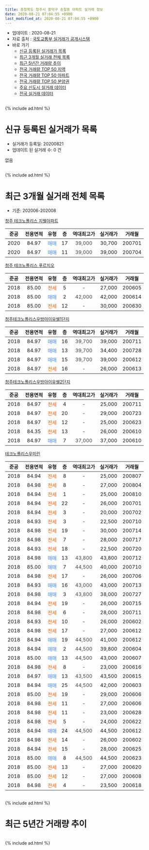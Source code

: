 ```yaml
---
title: 충청북도 청주시 흥덕구 송절동 아파트 실거래 정보
date: 2020-08-21 07:04:55 +0900
last_modified_at: 2020-08-21 07:04:55 +0900
---
```


* 업데이트 : 2020-08-21
* 자료 출처 : [국토교통부 실거래가 공개시스템](http://rt.molit.go.kr)
* 바로 가기
    * [신규 등록된 실거래가 목록](#신규-등록된-실거래가-목록)
    * [최근 3개월 실거래 전체 목록](#최근-3개월-실거래-전체-목록)
    * [최근 5년간 거래량 추이](#최근-5년간-거래량-추이)
    * [전국 거래량 TOP 50 지역](https://inasie.github.io/apt-trade-info/최근-3개월-전국에서-가장-거래가-많이-발생한-지역)
    * [전국 거래량 TOP 50 아파트](https://inasie.github.io/apt-trade-info/최근-3개월-전국에서-가장-거래가-많이-발생한-아파트)
    * [전국 거래량 TOP 50 분양권](https://inasie.github.io/apt-trade-info/최근-3개월-전국에서-가장-거래가-많이-발생한-분양권)
    * [주요 신도시 실거래 데이터](https://inasie.github.io/apt-trade-info/주요-신도시)
    * [전국 실거래 데이터](https://inasie.github.io/apt-trade-info/전국)
<br>
{% include ad.html %}
<br>

# 신규 등록된 실거래가 목록
* 실거래가 등록일: 20200821
* 업데이트 된 실거래 수: 0 건

없음

<br>
{% include ad.html %}
<br>

# 최근 3개월 실거래 전체 목록
* 기준: 202006-202008


[청주 테크노폴리스 지웰아파트](https://search.naver.com/search.naver?query=%EC%B6%A9%EC%B2%AD%EB%B6%81%EB%8F%84+%EC%B2%AD%EC%A3%BC%EC%8B%9C+%ED%9D%A5%EB%8D%95%EA%B5%AC+%EC%86%A1%EC%A0%88%EB%8F%99+%EC%B2%AD%EC%A3%BC+%ED%85%8C%ED%81%AC%EB%85%B8%ED%8F%B4%EB%A6%AC%EC%8A%A4+%EC%A7%80%EC%9B%B0%EC%95%84%ED%8C%8C%ED%8A%B8)

|준공|전용면적|유형|층|역대최고가|실거래가|거래월|
|:---:|:---:|:---:|:---:|:---:|:---:|:---:|
|2020|84.97|<span style="color:#4285f3">매매</span>|17|<span style="color:#444444">39,000</span>|30,700|200701|
|2020|84.97|<span style="color:#4285f3">매매</span>|11|<span style="color:#444444">39,000</span>|39,000|200704|

[청주 테크노폴리스 푸르지오](https://search.naver.com/search.naver?query=%EC%B6%A9%EC%B2%AD%EB%B6%81%EB%8F%84+%EC%B2%AD%EC%A3%BC%EC%8B%9C+%ED%9D%A5%EB%8D%95%EA%B5%AC+%EC%86%A1%EC%A0%88%EB%8F%99+%EC%B2%AD%EC%A3%BC+%ED%85%8C%ED%81%AC%EB%85%B8%ED%8F%B4%EB%A6%AC%EC%8A%A4+%ED%91%B8%EB%A5%B4%EC%A7%80%EC%98%A4)

|준공|전용면적|유형|층|역대최고가|실거래가|거래월|
|:---:|:---:|:---:|:---:|:---:|:---:|:---:|
|2018|85.00|<span style="color:#ff5a00">전세</span>|5|<span style="color:#444444">-</span>|27,000|200605|
|2018|85.00|<span style="color:#4285f3">매매</span>|2|<span style="color:#444444">42,000</span>|42,000|200614|
|2018|85.00|<span style="color:#ff5a00">전세</span>|12|<span style="color:#444444">-</span>|30,000|200630|

[청주테크노폴리스우방아이유쉘1단지](https://search.naver.com/search.naver?query=%EC%B6%A9%EC%B2%AD%EB%B6%81%EB%8F%84+%EC%B2%AD%EC%A3%BC%EC%8B%9C+%ED%9D%A5%EB%8D%95%EA%B5%AC+%EC%86%A1%EC%A0%88%EB%8F%99+%EC%B2%AD%EC%A3%BC%ED%85%8C%ED%81%AC%EB%85%B8%ED%8F%B4%EB%A6%AC%EC%8A%A4%EC%9A%B0%EB%B0%A9%EC%95%84%EC%9D%B4%EC%9C%A0%EC%89%981%EB%8B%A8%EC%A7%80)

|준공|전용면적|유형|층|역대최고가|실거래가|거래월|
|:---:|:---:|:---:|:---:|:---:|:---:|:---:|
|2018|84.97|<span style="color:#4285f3">매매</span>|16|<span style="color:#444444">39,700</span>|39,000|200711|
|2018|84.97|<span style="color:#4285f3">매매</span>|13|<span style="color:#444444">39,700</span>|34,400|200728|
|2018|84.97|<span style="color:#4285f3">매매</span>|15|<span style="color:#444444">39,700</span>|39,000|200612|
|2018|84.97|<span style="color:#ff5a00">전세</span>|16|<span style="color:#444444">-</span>|26,000|200613|

[청주테크노폴리스우방아이유쉘2단지](https://search.naver.com/search.naver?query=%EC%B6%A9%EC%B2%AD%EB%B6%81%EB%8F%84+%EC%B2%AD%EC%A3%BC%EC%8B%9C+%ED%9D%A5%EB%8D%95%EA%B5%AC+%EC%86%A1%EC%A0%88%EB%8F%99+%EC%B2%AD%EC%A3%BC%ED%85%8C%ED%81%AC%EB%85%B8%ED%8F%B4%EB%A6%AC%EC%8A%A4%EC%9A%B0%EB%B0%A9%EC%95%84%EC%9D%B4%EC%9C%A0%EC%89%982%EB%8B%A8%EC%A7%80)

|준공|전용면적|유형|층|역대최고가|실거래가|거래월|
|:---:|:---:|:---:|:---:|:---:|:---:|:---:|
|2018|84.97|<span style="color:#ff5a00">전세</span>|4|<span style="color:#444444">-</span>|25,000|200711|
|2018|84.97|<span style="color:#ff5a00">전세</span>|20|<span style="color:#444444">-</span>|29,000|200723|
|2018|84.97|<span style="color:#ff5a00">전세</span>|12|<span style="color:#444444">-</span>|25,000|200623|
|2018|84.35|<span style="color:#ff5a00">전세</span>|13|<span style="color:#444444">-</span>|26,000|200610|
|2018|84.97|<span style="color:#4285f3">매매</span>|7|<span style="color:#444444">37,000</span>|37,000|200610|

[테크노폴리스우미린](https://search.naver.com/search.naver?query=%EC%B6%A9%EC%B2%AD%EB%B6%81%EB%8F%84+%EC%B2%AD%EC%A3%BC%EC%8B%9C+%ED%9D%A5%EB%8D%95%EA%B5%AC+%EC%86%A1%EC%A0%88%EB%8F%99+%ED%85%8C%ED%81%AC%EB%85%B8%ED%8F%B4%EB%A6%AC%EC%8A%A4%EC%9A%B0%EB%AF%B8%EB%A6%B0)

|준공|전용면적|유형|층|역대최고가|실거래가|거래월|
|:---:|:---:|:---:|:---:|:---:|:---:|:---:|
|2018|84.94|<span style="color:#ff5a00">전세</span>|8|<span style="color:#444444">-</span>|25,000|200807|
|2018|84.98|<span style="color:#ff5a00">전세</span>|8|<span style="color:#444444">-</span>|27,000|200804|
|2018|84.94|<span style="color:#ff5a00">전세</span>|1|<span style="color:#444444">-</span>|25,000|200810|
|2018|84.94|<span style="color:#ff5a00">전세</span>|22|<span style="color:#444444">-</span>|26,000|200701|
|2018|84.94|<span style="color:#ff5a00">전세</span>|3|<span style="color:#444444">-</span>|20,000|200702|
|2018|84.93|<span style="color:#ff5a00">전세</span>|3|<span style="color:#444444">-</span>|22,500|200710|
|2018|84.98|<span style="color:#ff5a00">전세</span>|19|<span style="color:#444444">-</span>|30,000|200714|
|2018|84.98|<span style="color:#ff5a00">전세</span>|7|<span style="color:#444444">-</span>|28,000|200717|
|2018|84.93|<span style="color:#ff5a00">전세</span>|18|<span style="color:#444444">-</span>|22,500|200720|
|2018|84.98|<span style="color:#4285f3">매매</span>|13|<span style="color:#444444">43,800</span>|43,800|200712|
|2018|85.00|<span style="color:#4285f3">매매</span>|7|<span style="color:#444444">44,500</span>|40,000|200710|
|2018|84.98|<span style="color:#ff5a00">전세</span>|17|<span style="color:#444444">-</span>|26,000|200706|
|2018|84.93|<span style="color:#4285f3">매매</span>|16|<span style="color:#444444">43,000</span>|43,000|200713|
|2018|84.98|<span style="color:#4285f3">매매</span>|3|<span style="color:#444444">43,800</span>|38,000|200727|
|2018|84.94|<span style="color:#ff5a00">전세</span>|19|<span style="color:#444444">-</span>|26,000|200715|
|2018|84.98|<span style="color:#ff5a00">전세</span>|6|<span style="color:#444444">-</span>|28,000|200711|
|2018|84.93|<span style="color:#ff5a00">전세</span>|10|<span style="color:#444444">-</span>|26,000|200602|
|2018|84.98|<span style="color:#ff5a00">전세</span>|17|<span style="color:#444444">-</span>|27,000|200612|
|2018|84.94|<span style="color:#4285f3">매매</span>|19|<span style="color:#444444">44,500</span>|41,000|200612|
|2018|84.94|<span style="color:#4285f3">매매</span>|2|<span style="color:#444444">44,500</span>|39,800|200604|
|2018|85.00|<span style="color:#4285f3">매매</span>|13|<span style="color:#444444">44,500</span>|43,000|200607|
|2018|84.98|<span style="color:#ff5a00">전세</span>|8|<span style="color:#444444">-</span>|23,000|200616|
|2018|84.97|<span style="color:#4285f3">매매</span>|13|<span style="color:#444444">43,500</span>|43,500|200615|
|2018|84.94|<span style="color:#4285f3">매매</span>|25|<span style="color:#444444">44,500</span>|42,000|200603|
|2018|85.00|<span style="color:#ff5a00">전세</span>|19|<span style="color:#444444">-</span>|29,000|200606|
|2018|84.98|<span style="color:#ff5a00">전세</span>|11|<span style="color:#444444">-</span>|27,000|200606|
|2018|84.98|<span style="color:#ff5a00">전세</span>|11|<span style="color:#444444">-</span>|23,000|200628|
|2018|84.98|<span style="color:#ff5a00">전세</span>|5|<span style="color:#444444">-</span>|24,000|200622|
|2018|84.94|<span style="color:#4285f3">매매</span>|24|<span style="color:#444444">44,500</span>|44,500|200612|
|2018|84.98|<span style="color:#ff5a00">전세</span>|14|<span style="color:#444444">-</span>|26,000|200602|
|2018|84.94|<span style="color:#ff5a00">전세</span>|15|<span style="color:#444444">-</span>|28,000|200625|
|2018|85.00|<span style="color:#4285f3">매매</span>|8|<span style="color:#444444">44,500</span>|44,500|200623|
|2018|85.00|<span style="color:#ff5a00">전세</span>|13|<span style="color:#444444">-</span>|27,000|200620|
|2018|85.00|<span style="color:#ff5a00">전세</span>|12|<span style="color:#444444">-</span>|27,000|200608|
|2018|84.98|<span style="color:#ff5a00">전세</span>|4|<span style="color:#444444">-</span>|23,500|200618|


<br>
{% include ad.html %}
<br>

# 최근 5년간 거래량 추이


<div style="width:100%;">
    <canvas id="deal_progress" height="200"></canvas>
</div>

<script>
new Chart(document.getElementById("deal_progress"), {
    type: 'line',
    data: {
        labels: ['201508','201509','201510','201511','201512','201601','201602','201603','201604','201605','201606','201607','201608','201609','201610','201611','201612','201701','201702','201703','201704','201705','201706','201707','201708','201709','201710','201711','201712','201801','201802','201803','201804','201805','201806','201807','201808','201809','201810','201811','201812','201901','201902','201903','201904','201905','201906','201907','201908','201909','201910','201911','201912','202001','202002','202003','202004','202005','202006','202007','202008'],
        datasets: [{
            label: '매매',
            pointRadius: 1,
            data: [0, 0, 0, 0, 0, 0, 0, 0, 0, 0, 0, 0, 0, 0, 0, 0, 0, 0, 0, 0, 0, 0, 0, 0, 0, 0, 0, 0, 0, 37, 22, 38, 28, 25, 24, 28, 36, 35, 40, 46, 73, 51, 35, 25, 19, 10, 12, 15, 13, 10, 24, 42, 74, 52, 31, 22, 22, 48, 10, 8, 0],
            borderColor: "rgba(255, 201, 14, 1)",
            backgroundColor: "rgba(255, 201, 14, 0.5)",
            fill: false,
            lineTension: 0
        },{
            label: '전월세',
            pointRadius: 1,
            data: [0, 0, 0, 0, 0, 0, 0, 0, 0, 0, 0, 0, 0, 0, 0, 0, 0, 0, 0, 0, 0, 0, 0, 0, 0, 0, 0, 0, 0, 0, 0, 0, 0, 0, 3, 12, 37, 26, 18, 44, 48, 53, 68, 26, 6, 5, 4, 7, 6, 3, 8, 8, 10, 20, 47, 33, 17, 15, 17, 11, 3],
            borderColor: "rgba(0, 141, 185, 1)",
            backgroundColor: "rgba(0, 141, 185, 0.5)",
            fill: false,
            lineTension: 0
        }
        ]
    },
    options: {
        responsive: true,
        title: {
            display: false
        },
        tooltips: {
            mode: 'index',
            intersect: false
        },
        hover: {
            mode: 'nearest',
            intersect: true
        },
        scales: {
            xAxes: [{
                display: true,
                scaleLabel: {
                    display: true,
                    labelString: '년/월'
                }
            }],
            yAxes: [{
                display: true,
                ticks: {
                    suggestedMin: 0,
                },
                scaleLabel: {
                    display: true,
                    labelString: '실거래 수'
                }
            }]
        }
    }
});

</script>


<br>
{% include ad.html %}
<br>

